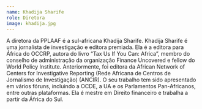 ```yaml
---
name: Khadija Sharife
role: Diretora
image: khadija.jpg
---
```

A diretora da PPLAAF é a sul-africana Khadija Sharife. Khadija Sharife é uma jornalista de investigação e editora premiada. Ela é a editora para África do OCCRP, autora do livro “Tax Us If You Can: Africa”, membro do conselho de administração da organização Finance Uncovered e fellow do World Policy Institute. Anteriormente, foi editora da African Network of Centers for Investigative Reporting (Rede Africana de Centros de Jornalismo de Investigação) (ANCIR). O seu trabalho tem sido apresentado em vários fóruns, incluindo a OCDE, a UA e os Parlamentos Pan-Africanos, entre outras plataformas. Ela é mestre em Direito financeiro e trabalha a partir da África do Sul. 